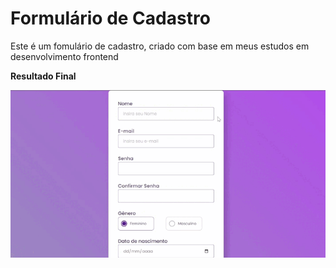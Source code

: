 <h1>Formulário de Cadastro</h1>

<p>Este é um fomulário de cadastro, criado com base em meus estudos em desenvolvimento frontend<p>

<b>Resultado Final</b>

<img src= "ASSETS/resultadoFinal.gif">